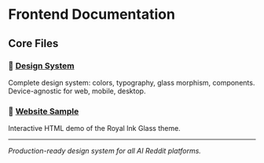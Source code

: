 # Frontend Documentation

## Core Files

### 🎨 [Design System](./design-system.md)
Complete design system: colors, typography, glass morphism, components. Device-agnostic for web, mobile, desktop.

### 🔗 [Website Sample](./website-sample.html)
Interactive HTML demo of the Royal Ink Glass theme.

---

*Production-ready design system for all AI Reddit platforms.*
